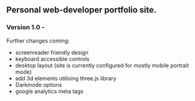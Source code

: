 ## Personal web-developer portfolio site.

### Version 1.0 - 

Further changes coming:

- screenreader friendly design
- keyboard accessible controls
- desktop layout (site is currently configured for mostly mobile portrait mode) 
- add 3d elements utilising three.js library
- Darkmode options
- google analytics meta tags



